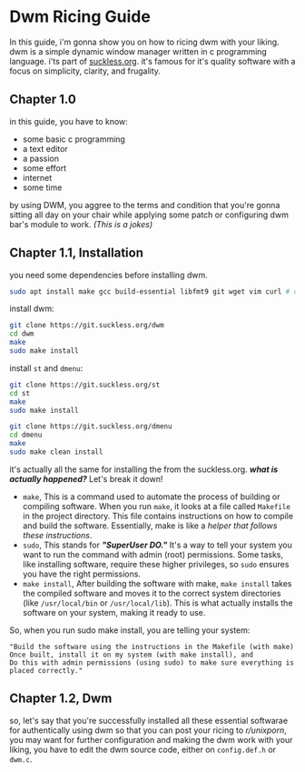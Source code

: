 # Dwm Ricing Guide
In this guide, i'm gonna show you on how to ricing dwm with your liking. dwm is a simple dynamic window manager written in c programming language. i'ts part of [suckless.org](https://suckless.org/). it's famous for it's quality software with a focus on simplicity, clarity, and frugality.

## Chapter 1.0
in this guide, you have to know:
- some basic c programming
- a text editor
- a passion
- some effort
- internet
- some time

by using DWM, you aggree to the terms and condition that you're gonna sitting all day on your chair while applying some patch or configuring dwm bar's module to work. _(This is a jokes)_

## Chapter 1.1, Installation
you need some dependencies before installing dwm.
```bash
sudo apt install make gcc build-essential libfmt9 git wget vim curl # debian based
```
install dwm:
```bash
git clone https://git.suckless.org/dwm
cd dwm
make
sudo make install
```
install `st` and `dmenu`:
```bash
git clone https://git.suckless.org/st
cd st
make
sudo make install
```
```bash
git clone https://git.suckless.org/dmenu
cd dmenu
make
sudo make clean install
```
it's actually all the same for installing the from the suckless.org. 
***what is actually happened?*** Let's break it down!
- `make`, This is a command used to automate the process of building or compiling software. When you run `make`, it looks at a file called `Makefile` in the project directory. This file contains instructions on how to compile and build the software. Essentially, make is like a _helper that follows these instructions_.
- `sudo`, This stands for ***"SuperUser DO."*** It's a way to tell your system you want to run the command with admin (root) permissions. Some tasks, like installing software, require these higher privileges, so `sudo` ensures you have the right permissions.
- `make install`, After building the software with make, `make install` takes the compiled software and moves it to the correct system directories (like `/usr/local/bin` or `/usr/local/lib`). This is what actually installs the software on your system, making it ready to use.

So, when you run sudo make install, you are telling your system:
```text
"Build the software using the instructions in the Makefile (with make)
Once built, install it on my system (with make install), and
Do this with admin permissions (using sudo) to make sure everything is placed correctly."
```
## Chapter 1.2, Dwm
so, let's say that you're successfully installed all these essential softwarae for authentically using dwm so that you can post your ricing to _r/unixporn_, you may want for further configuration and making the dwm work with your liking, you have to edit the dwm source code, either on `config.def.h` or `dwm.c`.
